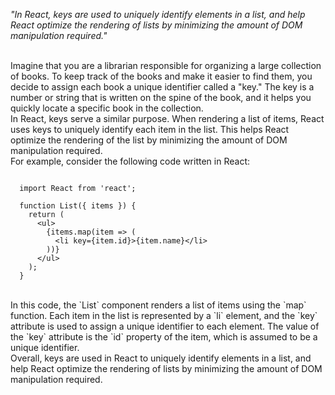 _"In React, keys are used to uniquely identify elements in a list, and help React optimize the rendering of lists by minimizing the amount of DOM manipulation required."_

<br/>
Imagine that you are a librarian responsible for organizing a large collection of books. To keep track of the books and make it easier to find them, you decide to assign each book a unique identifier called a "key." The key is a number or string that is written on the spine of the book, and it helps you quickly locate a specific book in the collection.

<br/>
In React, keys serve a similar purpose. When rendering a list of items, React uses keys to uniquely identify each item in the list. This helps React optimize the rendering of the list by minimizing the amount of DOM manipulation required.

<br/>
For example, consider the following code written in React:

```

  import React from 'react';

  function List({ items }) {
    return (
      <ul>
        {items.map(item => (
          <li key={item.id}>{item.name}</li>
        ))}
      </ul>
    );
  }

```

<br/>
In this code, the `List` component renders a list of items using the `map` function. Each item in the list is represented by a `li` element, and the `key` attribute is used to assign a unique identifier to each element. The value of the `key` attribute is the `id` property of the item, which is assumed to be a unique identifier.

<br/>
Overall, keys are used in React to uniquely identify elements in a list, and help React optimize the rendering of lists by minimizing the amount of DOM manipulation required.

